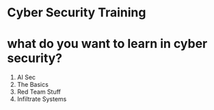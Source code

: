 # Cyber Security Training


# what do you want to learn in cyber security?
1. AI Sec
2. The Basics
3. Red Team Stuff 
4. Infiltrate Systems

